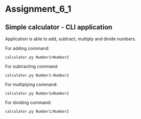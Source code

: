 # Assignment_6_1

## Simple calculator - CLI application ##
Application is able to add, subtract, multiply and divide numbers.

For adding command:

`calculator.py Number1+Number2`

For subtracting command:

`calculator.py Number1-Number2`

For multiplying command:

`calculator.py Number1xNumber2`

For dividing command:

`calculator.py Number1/Number2`


